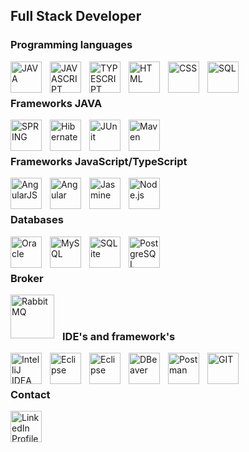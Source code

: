 ## Full Stack Developer
### Programming languages
<img 
    align="left"
    alt="JAVA"
    title="JAVA"
    width="50px"
    style="padding-right: 10px;"
    src="https://cdn.jsdelivr.net/gh/devicons/devicon@latest/icons/java/java-original-wordmark.svg" 
/>
<img 
    align="left"
    alt="JAVASCRIPT"
    title="JAVASCRIPT"
    width="50px"
    style="padding-right: 10px;"
    src="https://cdn.jsdelivr.net/gh/devicons/devicon@latest/icons/javascript/javascript-original.svg" 
/>
<img 
    align="left"
    alt="TYPESCRIPT"
    title="TYPESCRIPT"
    width="50px"
    style="padding-right: 10px;"
    src="https://cdn.jsdelivr.net/gh/devicons/devicon@latest/icons/typescript/typescript-original.svg" 
/>
<img 
    align="left"
    alt="HTML"
    title="HTML"
    width="50px"
    style="padding-right: 10px;"
    src="https://cdn.jsdelivr.net/gh/devicons/devicon@latest/icons/html5/html5-original-wordmark.svg" 
/>
<img 
    align="left"
    alt="CSS"
    title="CSS"
    width="50px"
    style="padding-right: 10px;"
    src="https://cdn.jsdelivr.net/gh/devicons/devicon@latest/icons/css3/css3-original-wordmark.svg" 
/>
<img 
    align="left"
    alt="SQL"
    title="SQL"
    width="50px"
    style="padding-right: 10px;"
    src="https://cdn.jsdelivr.net/gh/devicons/devicon@latest/icons/azuresqldatabase/azuresqldatabase-original.svg" 
/>
<br>
<br>

### Frameworks JAVA
<img 
    align="left"
    alt="SPRING"
    title="SPRING"
    width="50px"
    style="padding-right: 10px;"
    src="https://cdn.jsdelivr.net/gh/devicons/devicon@latest/icons/spring/spring-original-wordmark.svg" 
/>

<img 
    align="left"
    alt="Hibernate"
    title="Hibernate"
    width="50px"
    style="padding-right: 10px;"
    src="https://cdn.jsdelivr.net/gh/devicons/devicon@latest/icons/hibernate/hibernate-original-wordmark.svg" 
/>

<img 
    align="left"
    alt="JUnit"
    title="JUnit"
    width="50px"
    style="padding-right: 10px;"
    src="https://cdn.jsdelivr.net/gh/devicons/devicon@latest/icons/junit/junit-plain-wordmark.svg" 
/>

<img 
    align="left"
    alt="Maven"
    title="Maven"
    width="50px"
    style="padding-right: 10px;"
    src="https://cdn.jsdelivr.net/gh/devicons/devicon@latest/icons/maven/maven-original-wordmark.svg" 
/>
<br>
<br>

### Frameworks JavaScript/TypeScript
<img 
    align="left"
    alt="AngularJS"
    title="AngularJS"
    width="50px"
    style="padding-right: 10px;"
    src="https://cdn.jsdelivr.net/gh/devicons/devicon@latest/icons/angularjs/angularjs-original-wordmark.svg" 
/>

<img 
    align="left"
    alt="Angular"
    title="Angular"
    width="50px"
    style="padding-right: 10px;"
    src="https://cdn.jsdelivr.net/gh/devicons/devicon@latest/icons/angular/angular-original-wordmark.svg" 
/>

<img 
    align="left"
    alt="Jasmine"
    title="Jasmine"
    width="50px"
    style="padding-right: 10px;"
    src="https://cdn.jsdelivr.net/gh/devicons/devicon@latest/icons/jasmine/jasmine-original-wordmark.svg" 
/>

<img 
    align="left"
    alt="Node.js"
    title="Node.js"
    width="50px"
    style="padding-right: 10px;"
    src="https://cdn.jsdelivr.net/gh/devicons/devicon@latest/icons/nodejs/nodejs-plain-wordmark.svg" 
/>
<br>
<br>

### Databases
<img 
    align="left"
    alt="Oracle"
    title="Oracle"
    width="50px"
    style="padding-right: 10px;"
    src="https://cdn.jsdelivr.net/gh/devicons/devicon@latest/icons/oracle/oracle-original.svg" 
/>
<img 
    align="left"
    alt="MySQL"
    title="MySQL"
    width="50px"
    style="padding-right: 10px;"
    src="https://cdn.jsdelivr.net/gh/devicons/devicon@latest/icons/mysql/mysql-original-wordmark.svg" 
/>
<img 
    align="left"
    alt="SQLite"
    title="SQLite"
    width="50px"
    style="padding-right: 10px;"
    src="https://cdn.jsdelivr.net/gh/devicons/devicon@latest/icons/sqlite/sqlite-original-wordmark.svg" 
/>
<img 
    align="left"
    alt="PostgreSQL"
    title="PostgreSQL"
    width="50px"
    style="padding-right: 10px;"
    src="https://cdn.jsdelivr.net/gh/devicons/devicon@latest/icons/postgresql/postgresql-original-wordmark.svg" 
/>
<br>
<br>

### Broker
<img 
    align="left"
    alt="RabbitMQ"
    title="RabbitMQ"
    width="70px"
    style="padding-right: 10px;"
    src="https://cdn.jsdelivr.net/gh/devicons/devicon@latest/icons/rabbitmq/rabbitmq-original-wordmark.svg" 
/>
<br>
<br>

### IDE's and framework's
<img 
    align="left"
    alt="IntelliJ IDEA"
    title="IntelliJ IDEA"
    width="50px"
    style="padding-right: 10px;"
    src="https://cdn.jsdelivr.net/gh/devicons/devicon@latest/icons/intellij/intellij-original.svg" 
/>
<img 
    align="left"
    alt="Eclipse"
    title="Eclipse"
    width="50px"
    style="padding-right: 10px;"
    src="https://cdn.jsdelivr.net/gh/devicons/devicon@latest/icons/eclipse/eclipse-original-wordmark.svg" 
/>
<img 
    align="left"
    alt="Eclipse"
    title="Eclipse"
    width="50px"
    style="padding-right: 10px;"
    src="https://cdn.jsdelivr.net/gh/devicons/devicon@latest/icons/vscode/vscode-original-wordmark.svg" 
/>
<img 
    align="left"
    alt="DBeaver"
    title="DBeaver"
    width="50px"
    style="padding-right: 10px;"
    src="https://cdn.jsdelivr.net/gh/devicons/devicon@latest/icons/dbeaver/dbeaver-original.svg" 
/>
<img 
    align="left"
    alt="Postman"
    title="Postman"
    width="50px"
    style="padding-right: 10px;"
    src="https://cdn.jsdelivr.net/gh/devicons/devicon@latest/icons/postman/postman-original-wordmark.svg" 
/>
<img 
    align="left"
    alt="GIT"
    title="GIT"
    width="50px"
    style="padding-right: 10px;"
    src="https://cdn.jsdelivr.net/gh/devicons/devicon@latest/icons/git/git-original-wordmark.svg"        
/>
<br>
<br>

### Contact          
<a href="https://www.linkedin.com/in/rauel-farley-ara%C3%BAjo-lima-66412339/?locale=en_US" target="_blank">
  <img src="https://cdn.jsdelivr.net/gh/devicons/devicon@latest/icons/linkedin/linkedin-original.svg" 
    alt="LinkedIn Profile" 
    width="50px"
    style="padding-right: 10px;">
</a>





          
